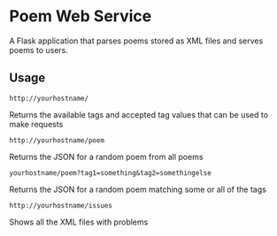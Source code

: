 # Poem Web Service

A Flask application that parses poems stored as XML files and serves poems to users.

## Usage

`http://yourhostname/`

Returns the available tags and accepted tag values that can be used to make requests

`http://yourhostname/poem`

Returns the JSON for a random poem from all poems

`yourhostname/poem?tag1=something&tag2=somethingelse`

Returns the JSON for a random poem matching some or all of the tags

`http://yourhostname/issues`

Shows all the XML files with problems





